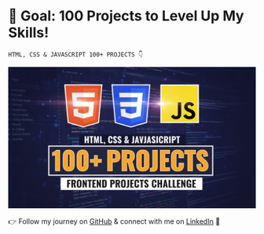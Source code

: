 
# 🎯 Goal: 100 Projects to Level Up My Skills!  
    HTML, CSS & JAVASCRIPT 100+ PROJECTS 👇 
![Course Thumbnail](/thumb.png)


👉 Follow my journey on [GitHub](https://github.com/khadijaDr) & connect with me on [LinkedIn](https://linkedin.com/in/khadijaDrider) 🚀 
